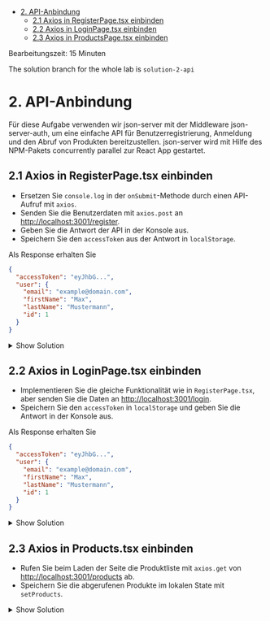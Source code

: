 - [2. API-Anbindung](#2-api-anbindung)
  - [2.1 Axios in RegisterPage.tsx einbinden](#21-axios-in-registerpagetsx-einbinden)
  - [2.2 Axios in LoginPage.tsx einbinden](#22-axios-in-loginpagetsx-einbinden)
  - [2.3 Axios in ProductsPage.tsx einbinden](#23-axios-in-productstsx-einbinden)

Bearbeitungszeit: 15 Minuten

The solution branch for the whole lab is `solution-2-api`

# 2. API-Anbindung

Für diese Aufgabe verwenden wir json-server mit der Middleware json-server-auth, um eine einfache API für Benutzerregistrierung, Anmeldung und den Abruf von Produkten bereitzustellen. json-server wird mit Hilfe des NPM-Pakets concurrently parallel zur React App gestartet.

## 2.1 Axios in RegisterPage.tsx einbinden

- Ersetzen Sie `console.log` in der `onSubmit`-Methode durch einen API-Aufruf mit `axios`.
- Senden Sie die Benutzerdaten mit `axios.post` an <http://localhost:3001/register>.
- Geben Sie die Antwort der API in der Konsole aus.
- Speichern Sie den `accessToken` aus der Antwort in `localStorage`.

Als Response erhalten Sie

```json
{
  "accessToken": "eyJhbG...",
  "user": {
    "email": "example@domain.com",
    "firstName": "Max",
    "lastName": "Mustermann",
    "id": 1
  }
}
```

<details>
<summary>Show Solution</summary>
<p>

**/src/features/auth/pages/registerpage/RegisterPage.tsx**

```typescript
import axios from "axios";

const onSubmit = async (data: FormData) => {
    
    // Aufgabe: Übermitteln Sie die Daten an den JSON-Server http://localhost:3001/login
    const response = await axios.post("http://localhost:3001/register", data);
    console.log(response.data);

    const { accessToken } = response.data;
    localStorage.setItem("accessToken", accessToken);

    reset();

};
```

</p>
</details>

## 2.2 Axios in LoginPage.tsx einbinden

- Implementieren Sie die gleiche Funktionalität wie in `RegisterPage.tsx`, aber senden Sie die Daten an <http://localhost:3001/login>.
- Speichern Sie den `accessToken` in `localStorage` und geben Sie die Antwort in der Konsole aus.

Als Response erhalten Sie

```json
{
  "accessToken": "eyJhbG...",
  "user": {
    "email": "example@domain.com",
    "firstName": "Max",
    "lastName": "Mustermann",
    "id": 1
  }
}
```

<details>
<summary>Show Solution</summary>
<p>

**/src/features/auth/pages/loginpage/LoginPage.tsx**

```typescript
import axios from "axios";

const onSubmit = async (data: FormData) => {
    
    // Aufgabe: Übermitteln Sie die Daten an den JSON-Server http://localhost:3001/login
    const response = await axios.post("http://localhost:3001/login", data);
    console.log(response.data);

    const { accessToken } = response.data;
    localStorage.setItem("accessToken", accessToken);
    
};
```

</p>
</details>

## 2.3 Axios in Products.tsx einbinden

- Rufen Sie beim Laden der Seite die Produktliste mit `axios.get` von <http://localhost:3001/products> ab.
- Speichern Sie die abgerufenen Produkte im lokalen State mit `setProducts`.

<details>
<summary>Show Solution</summary>
<p>

**/src/features/products/pages/productspage/ProductsPage.tsx**

```typescript
useEffect(() => {
    const fetchProducts = async () => {
        const response = await axios.get<Product[]>("http://localhost:3001/products");
        setProducts(response.data);
    };

    fetchProducts();

}, []);
```

</p>
</details>
